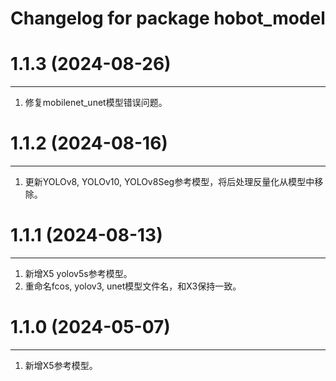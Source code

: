 # Changelog for package hobot_model

# 1.1.3 (2024-08-26)
------------------
1. 修复mobilenet_unet模型错误问题。

# 1.1.2 (2024-08-16)
------------------
1. 更新YOLOv8, YOLOv10, YOLOv8Seg参考模型，将后处理反量化从模型中移除。

# 1.1.1 (2024-08-13)
------------------
1. 新增X5 yolov5s参考模型。
2. 重命名fcos, yolov3, unet模型文件名，和X3保持一致。

# 1.1.0 (2024-05-07)
------------------
1. 新增X5参考模型。